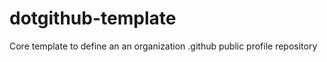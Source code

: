 # dotgithub-template

Core template to define an an organization .github public profile repository

